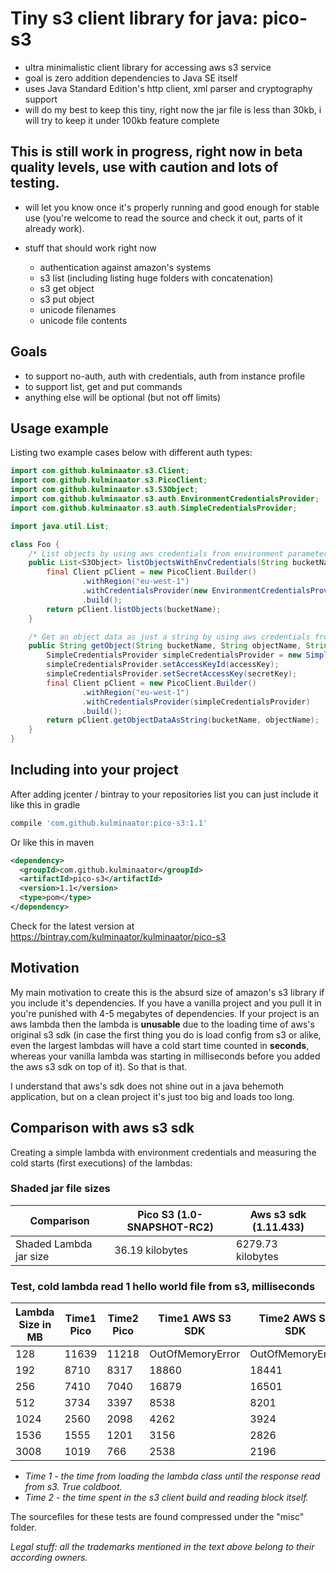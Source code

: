 # Tiny s3 client library for java: pico-s3
* ultra minimalistic client library for accessing aws s3 service
* goal is zero addition dependencies to Java SE itself
* uses Java Standard Edition's http client, xml parser and cryptography support
* will do my best to keep this tiny, right now the jar file is less than 30kb, i will try to keep it under 100kb feature complete

## This is still work in progress, right now in beta quality levels, use with caution and lots of testing.
* will let you know once it's properly running and good enough for stable use (you're welcome to read the source
and check it out, parts of it already work).

* stuff that should work right now
  * authentication against amazon's systems
  * s3 list (including listing huge folders with concatenation)
  * s3 get object
  * s3 put object
  * unicode filenames
  * unicode file contents

## Goals
* to support no-auth, auth with credentials, auth from instance profile
* to support list, get and put commands
* anything else will be optional (but not off limits)

## Usage example
Listing two example cases below with different auth types:
```java
import com.github.kulminaator.s3.Client;
import com.github.kulminaator.s3.PicoClient;
import com.github.kulminaator.s3.S3Object;
import com.github.kulminaator.s3.auth.EnvironmentCredentialsProvider;
import com.github.kulminaator.s3.auth.SimpleCredentialsProvider;

import java.util.List;

class Foo {
    /* List objects by using aws credentials from environment parameters */
    public List<S3Object> listObjectsWithEnvCredentials(String bucketName) {
        final Client pClient = new PicoClient.Builder()
                .withRegion("eu-west-1")
                .withCredentialsProvider(new EnvironmentCredentialsProvider())
                .build();
        return pClient.listObjects(bucketName);
    }

    /* Get an object data as just a string by using aws credentials from method parameters */
    public String getObject(String bucketName, String objectName, String accessKey, String secretKey) {
        SimpleCredentialsProvider simpleCredentialsProvider = new SimpleCredentialsProvider();
        simpleCredentialsProvider.setAccessKeyId(accessKey);
        simpleCredentialsProvider.setSecretAccessKey(secretKey);
        final Client pClient = new PicoClient.Builder()
                .withRegion("eu-west-1")
                .withCredentialsProvider(simpleCredentialsProvider)
                .build();
        return pClient.getObjectDataAsString(bucketName, objectName);
    }
}
```

## Including into your project
After adding jcenter / bintray to your repositories list you can just include it like this in gradle
```gradle
compile 'com.github.kulminaator:pico-s3:1.1'
```
Or like this in maven
```xml
<dependency>
  <groupId>com.github.kulminaator</groupId>
  <artifactId>pico-s3</artifactId>
  <version>1.1</version>
  <type>pom</type>
</dependency>
```
Check for the latest version at https://bintray.com/kulminaator/kulminaator/pico-s3

## Motivation
My main motivation to create this is the absurd size of amazon's s3 library if you include it's dependencies. If you 
have a vanilla project and you pull it in you're punished with 4-5 megabytes of dependencies. If your project is an aws 
lambda then the lambda is **unusable** due to the loading time of aws's original s3 sdk (in case the first thing you 
do is load config from s3 or alike, even the largest lambdas will have a cold start time counted in **seconds**, 
whereas your vanilla lambda was starting in milliseconds before you added the aws s3 sdk on top of it). So that is that. 

I understand that aws's sdk does not shine out in a java behemoth application, but on a clean project it's just too big 
and loads too long.

## Comparison with aws s3 sdk
Creating a simple lambda with environment credentials and measuring the cold starts (first executions) of the lambdas:

### Shaded jar file sizes ###

| Comparison           | Pico S3 (1.0-SNAPSHOT-RC2) | Aws s3 sdk (1.11.433)    |
| ---------------------|----------------------------|--------------------------|
|Shaded Lambda jar size|             36.19 kilobytes|         6279.73 kilobytes|
				
### Test, cold lambda read 1 hello world file from s3, milliseconds	###

|Lambda Size in MB |Time1 Pico|Time2 Pico|Time1 AWS S3 SDK|Time2 AWS S3 SDK|
|------------------|--------|--------|--------|--------|
|128|11639|11218|OutOfMemoryError|OutOfMemoryError|
|192|8710|8317|18860|18441|
|256|7410|7040|16879|16501|
|512|3734|3397|8538|8201|
|1024|2560|2098|4262|3924|
|1536|1555|1201|3156|2826|
|3008|1019|766|2538|2196|

* *Time 1 - the time from loading the lambda class until the response read from s3. True coldboot.*
* *Time 2 - the time spent in the s3 client build and reading block itself.*

The sourcefiles for these tests are found compressed under the "misc" folder.

_Legal stuff: all the trademarks mentioned in the text above belong to their according owners._
